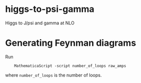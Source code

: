 # higgs-to-psi-gamma
Higgs to J/psi and gamma at NLO

# Generating Feynman diagrams

Run

```
    MathematicaScript -script number_of_loops raw_amps
```

where `number_of_loops` is the number of loops.